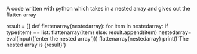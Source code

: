 A code written with python which takes in a nested array and gives out the flatten array


result = []
def flattenarray(nestedarray):
    for item in nestedarray:
        if type(item) == list:
            flattenarray(item)
        else:
            result.append(item)
nestedarray= eval(input(('enter the nested array')))
flattenarray(nestedarray)
print(f'The nested array is {result}')
